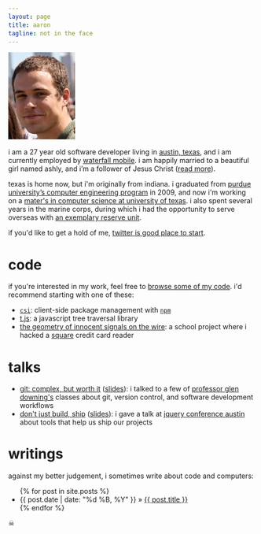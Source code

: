 ```yaml
---
layout: page
title: aaron
tagline: not in the face
---
```


<img class=me src="/assets/images/aaron.jpg" />

i am a 27 year old software developer living in [austin, texas][where], and i
am currently employed by [waterfall mobile][employer]. i am happily married to
a beautiful girl named ashly, and i’m a follower of Jesus Christ ([read
more][bible]).

texas is home now, but i'm originally from indiana. i graduated from [purdue
university’s computer engineering program][puece] in 2009, and now i'm working
on a [mater's in computer science at university of texas][utcs]. i also spent
several years in the marine corps, during which i had the opportunity to serve
overseas with [an exemplary reserve unit][det1comm].

if you'd like to get a hold of me, [twitter is good place to start][twitter].

# code

if you're interested in my work, feel free to [browse some of my
code][the_hubs].  i'd recommend starting with one of these:

 - [`csi`][csi]: client-side package management with [`npm`][npm]
 - [t.js][tjs]: a javascript tree traversal library
 - [the geometry of innocent signals on the wire][geom]: a school project where
   i hacked a [square][] credit card reader

# talks

 - [git: complex, but worth it][git-talk] ([slides][git-talk-slides]): i talked
   to a few of [professor glen downing's][gpd] classes about git, version
   control, and software development workflows
 - [don't just build, ship][shipit] ([slides][shipit-slides]): i gave a talk at
   [jquery conference austin][jqconf] about tools that help us ship our
   projects

# writings

against my better judgement, i sometimes write about code and computers:

<ul class="posts">
  {% for post in site.posts %}
    <li><span class=date>{{ post.date | date: "%d %B, %Y" }}</span> &raquo; <a href="{{ BASE_PATH }}{{ post.url }}">{{ post.title }}</a></li>
  {% endfor %}
</ul>

<div class=here-be-pyrates>☠</div>

[where]: https://maps.google.com/?ll=30.317321,-97.748709&spn=0.076612,0.055189&t=m&z=14
[employer]: http://www.waterfallmobile.com
[bible]: http://biblia.com/books/esv/Jn13.35
[puece]: https://engineering.purdue.edu/ECE/
[utcs]: http://www.cs.utexas.edu/
[det1comm]: http://www.facebook.com/pages/Detachment-1-Communications-Company/302302460425
[twitter]: http://twitter.com/aaronj1335
[the_hubs]: https://github.com/aaronj1335
[csi]: https://github.com/aaronj1335/csi
[npm]: https://npmjs.org/
[tjs]: http://aaronj1335.github.com/t-js/
[geom]: https://github.com/aaronj1335/the-geometry-of-innocent-signals-on-the-wire
[square]: https://squareup.com/
[jqconf]: http://events.jquery.org/2013/austin/
[gpd]: https://www.cs.utexas.edu/users/downing/
[shipit]: https://github.com/aaronj1335/shipit
[shipit-slides]: http://aaronstacy.com/shipit/
[git-talk]: https://github.com/aaronj1335/git-complex-but-worth-it
[git-talk-slides]: http://aaronstacy.com/git-complex-but-worth-it/
